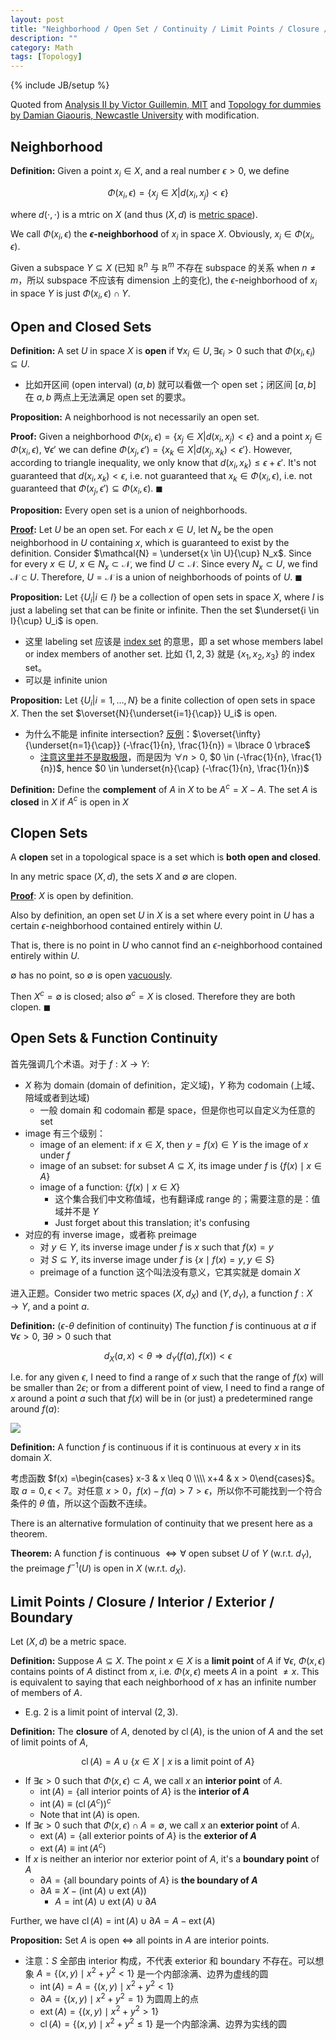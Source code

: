 ```yaml
---
layout: post
title: "Neighborhood / Open Set / Continuity / Limit Points / Closure / Interior / Exterior / Boundary"
description: ""
category: Math
tags: [Topology]
---
```

{% include JB/setup %}

Quoted from [Analysis II by Victor Guillemin, MIT](https://ocw.mit.edu/courses/mathematics/18-101-analysis-ii-fall-2005/lecture-notes/lecture1.pdf) and [Topology for dummies by Damian Giaouris, Newcastle University](https://www.staff.ncl.ac.uk/damian.giaouris/pdf/various/Topology_for_dummies.pdf) with modification.

## Neighborhood

**Definition:** Given a point $x_i \in X$, and a real number $\epsilon > 0$, we define

$$
\Phi(x_i, \epsilon) = \lbrace x_j \in X \vert d(x_i, x_j) < \epsilon \rbrace
$$

where $d(\cdot, \cdot)$ is a mtric on $X$ (and thus $(X, d)$ is [metric space](/math/2018/05/09/kernel)).

We call $\Phi(x_i, \epsilon)$ the **$\epsilon$-neighborhood** of $x_i$ in space $X$. Obviously, $x_i \in \Phi(x_i, \epsilon)$.

Given a subspace $Y \subseteq X$ (已知 $\mathbb{R}^n$ 与 $\mathbb{R}^m$ 不存在 subspace 的关系 when $n \neq m$，所以 subspace 不应该有 dimension 上的变化), the $\epsilon$-neighborhood of $x_i$ in space $Y$ is just $\Phi(x_i, \epsilon) \cap Y$.

## Open and Closed Sets

**Definition:** A set $U$ in space $X$ is **open** if $\forall x_i \in U, \exists \epsilon_i > 0$ such that $\Phi(x_i, \epsilon_i) \subseteq U$.

- 比如开区间 (open interval) $(a, b)$ 就可以看做一个 open set；闭区间 $[a, b]$ 在 $a, b$ 两点上无法满足 open set 的要求。

**Proposition:** A neighborhood is not necessarily an open set.

**Proof:** Given a neighborhood $\Phi(x_i, \epsilon) = \lbrace x_j \in X \vert d(x_i, x_j) < \epsilon \rbrace$ and a point $x_j \in \Phi(x_i, \epsilon)$, $\forall \epsilon'$ we can define $\Phi(x_j, \epsilon') = \lbrace x_k \in X \vert d(x_j, x_k) < \epsilon' \rbrace$. However, according to triangle inequality, we only know that $d(x_i, x_k) \leq \epsilon + \epsilon'$. It's not guaranteed that $d(x_i, x_k) < \epsilon$, i.e. not guaranteed that $x_k \in \Phi(x_i, \epsilon)$, i.e. not guaranteed that $\Phi(x_j, \epsilon') \subseteq \Phi(x_i, \epsilon)$. $\blacksquare$

**Proposition:** Every open set is a union of neighborhoods.

**[Proof](https://math.stackexchange.com/a/830584):** Let $U$ be an open set. For each $x \in U$, let $N_x$ be the open neighborhood in $U$ containing $x$, which is guaranteed to exist by the definition. Consider $\mathcal{N} = \underset{x \in U}{\cup} N_x$. Since for every $x \in U$, $x \in N_x \subset \mathcal{N}$, we find $U \subset \mathcal{N}$. Since every $N_x \subset U$, we find $\mathcal{N} \subset U$. Therefore, $U = \mathcal{N}$ is a union of neighborhoods of points of $U$. $\blacksquare$

**Proposition:** Let $\lbrace U_i \vert i \in I \rbrace$ be a collection of open sets in space $X$, where $I$ is just a labeling set that can be finite or infinite. Then the set $\underset{i \in I}{\cup} U_i$ is open.

- 这里 labeling set 应该是 [index set](https://en.wikipedia.org/wiki/Index_set) 的意思，即 a set whose members label or index members of another set. 比如 $\lbrace 1,2,3 \rbrace$ 就是 $\lbrace x_1, x_2, x_3 \rbrace$ 的 index set。
- 可以是 infinite union

**Proposition:** Let $\lbrace U_i \vert i = 1,\dots, N \rbrace$ be a finite collection of open sets in space $X$. Then the set $\overset{N}{\underset{i=1}{\cap}} U_i$ is open.

- 为什么不能是 infinite intersection? [反例](https://math.stackexchange.com/a/1460856)：$\overset{\infty}{\underset{n=1}{\cap}} (-\frac{1}{n}, \frac{1}{n}) = \lbrace 0 \rbrace$
    - [注意这里并不是取极限](https://math.stackexchange.com/questions/2274229/problem-with-a-limit-and-the-infinite-intersection-of-open-sets)，而是因为 $\forall n>0$, $0 \in (-\frac{1}{n}, \frac{1}{n})$, hence $0 \in \underset{n}{\cap} (-\frac{1}{n}, \frac{1}{n})$

**Definition:** Define the **complement** of $A$ in $X$ to be $A^c = X - A$. The set $A$ is **closed** in $X$ if $A^c$ is open in $X$

## Clopen Sets

A **clopen** set in a topological space is a set which is **both open and closed**.

In any metric space $(X, d)$, the sets $X$ and $\emptyset$ are clopen.

**[Proof](https://proofwiki.org/wiki/Empty_Set_is_Open_in_Metric_Space)**: $X$ is open by definition.

Also by definition, an open set $U$ in $X$ is a set where every point in $U$ has a certain $\epsilon$-neighborhood contained entirely within $U$. 

That is, there is no point in $U$ who cannot find an $\epsilon$-neighborhood contained entirely within $U$.

$\emptyset$ has no point, so $\emptyset$ is open [vacuously](https://proofwiki.org/wiki/Definition:Vacuous_Truth).

Then $X^c = \emptyset$ is closed; also $\emptyset^c = X$ is closed. Therefore they are both clopen. $\blacksquare$

## Open Sets & Function Continuity

首先强调几个术语。对于 $f: X \to Y$:

- $X$ 称为 domain (domain of definition，定义域)，$Y$ 称为 codomain (上域、陪域或者到达域)
    - 一般 domain 和 codomain 都是 space，但是你也可以自定义为任意的 set
- image 有三个级别：
    - image of an element: if $x \in X$, then $y = f(x) \in Y$ is the image of $x$ under $f$
    - image of an subset: for subset $A \subseteq X$, its image under $f$ is $\lbrace f(x) \mid x \in A \rbrace$
    - image of a function: $\lbrace f(x) \mid x \in X \rbrace$
        - 这个集合我们中文称值域，也有翻译成 range 的；需要注意的是：值域并不是 $Y$
        - Just forget about this translation; it's confusing
- 对应的有 inverse image，或者称 preimage
    - 对 $y \in Y$, its inverse image under $f$ is $x$ such that $f(x) = y$
    - 对 $S \subseteq Y$, its inverse image under $f$ is $\lbrace x \mid f(x) = y, y \in S \rbrace$
    - preimage of a function 这个叫法没有意义，它其实就是 domain $X$

进入正题。Consider two metric spaces $(X, d_X)$ and $(Y, d_Y)$, a function $f: X \to Y$, and a point $a$.

**Definition:** ($\epsilon$-$\theta$ definition of continuity) The function $f$ is continuous at $a$ if $\forall \epsilon > 0$, $\exists \theta > 0$ such that

$$
d_X(a, x) < \theta \Rightarrow d_Y(f(a), f(x)) < \epsilon
$$

I.e. for any given $\epsilon$, I need to find a range of $x$ such that the range of $f(x)$ will be smaller than $2 \epsilon$; or from a different point of view, I need to find a range of $x$ around a point $a$ such that $f(x)$ will be in (or just) a predetermined range around $f(a)$:

![](https://farm2.staticflickr.com/1782/41647337900_a46f9c530e_z_d.jpg)

**Definition:** A function $f$ is continuous if it is continuous at every $x$ in its domain $X$.

考虑函数 $f(x) =\begin{cases} x-3 & x \leq 0 \\\\ x+4 & x > 0\end{cases}$。取 $a=0, \epsilon < 7$。对任意 $x > 0$，$f(x) - f(a) > 7 > \epsilon$，所以你不可能找到一个符合条件的 $\theta$ 值，所以这个函数不连续。

There is an alternative formulation of continuity that we present here as a theorem.

**Theorem:** A function $f$ is continuous $\iff \forall$ open subset $U$ of $Y$ (w.r.t. $d_Y$), the preimage $f^{−1}(U)$ is open in $X$ (w.r.t. $d_X$).

## Limit Points / Closure / Interior / Exterior / Boundary

Let $(X, d)$ be a metric space.

**Definition:** Suppose $A \subseteq X$. The point $x \in X$ is a **limit point** of $A$ if $\forall \epsilon$, $\Phi(x, \epsilon)$ contains points of $A$ distinct from $x$, i.e. $\Phi(x, \epsilon)$ meets $A$ in a point $\neq x$. This is equivalent to saying that each neighborhood of $x$ has an infinite number of members of $A$.

- E.g. $2$ is a limit point of interval $(2,3)$.

**Definition:** The **closure** of $A$, denoted by $\operatorname{cl}(A)$, is the union of $A$ and the set of limit points of $A$,

$$
\operatorname{cl}(A) = A \cup \lbrace x \in X \mid x \text{ is a limit point of } A \rbrace
$$

- If $\exists \epsilon > 0$ such that $\Phi(x, \epsilon) \subset A$, we call $x$ an **interior point** of $A$. 
    - $\operatorname{int}(A) = \lbrace \text{all interior points of } A \rbrace$ is the **interior of $A$**
    - $\operatorname{int}(A) \equiv (\operatorname{cl}(A^c))^c$
    - Note that $\operatorname{int}(A)$ is open.
- If $\exists \epsilon > 0$ such that $\Phi(x, \epsilon) \cap A = \emptyset$, we call $x$ an **exterior point** of $A$.
    - $\operatorname{ext}(A) = \lbrace \text{all exterior points of } A \rbrace$ is the **exterior of $A$**
    - $\operatorname{ext}(A) \equiv \operatorname{int}(A^c)$
- If $x$ is neither an interior nor exterior point of $A$, it's a **boundary point** of $A$
    - $\partial{A} = \lbrace \text{all boundary points of } A \rbrace$ is **the boundary of $A$**
    - $\partial{A} \equiv X - (\operatorname{int}(A) \cup \operatorname{ext}(A))$
        - $A = \operatorname{int}(A) \cup \operatorname{ext}(A) \cup \partial{A}$

Further, we have $\operatorname{cl}(A) = \operatorname{int}(A) \cup \partial{A} = A - \operatorname{ext}(A)$

**Proposition:** Set $A$ is open $\iff$ all points in $A$ are interior points.

- 注意：$S$ 全部由 interior 构成，不代表 exterior 和 boundary 不存在。可以想象 $A = \lbrace (x, y) \mid x^2 + y^2 < 1 \rbrace$ 是一个内部涂满、边界为虚线的圆
    - $\operatorname{int}(A) = A = \lbrace (x, y) \mid x^2 + y^2 < 1 \rbrace$
    - $\partial{A} = \lbrace (x, y) \mid x^2 + y^2 = 1 \rbrace$ 为圆周上的点
    - $\operatorname{ext}(A) = \lbrace (x, y) \mid x^2 + y^2 > 1 \rbrace$
    - $\operatorname{cl}(A) = \lbrace (x, y) \mid x^2 + y^2 \leq 1 \rbrace$ 是一个内部涂满、边界为实线的圆
